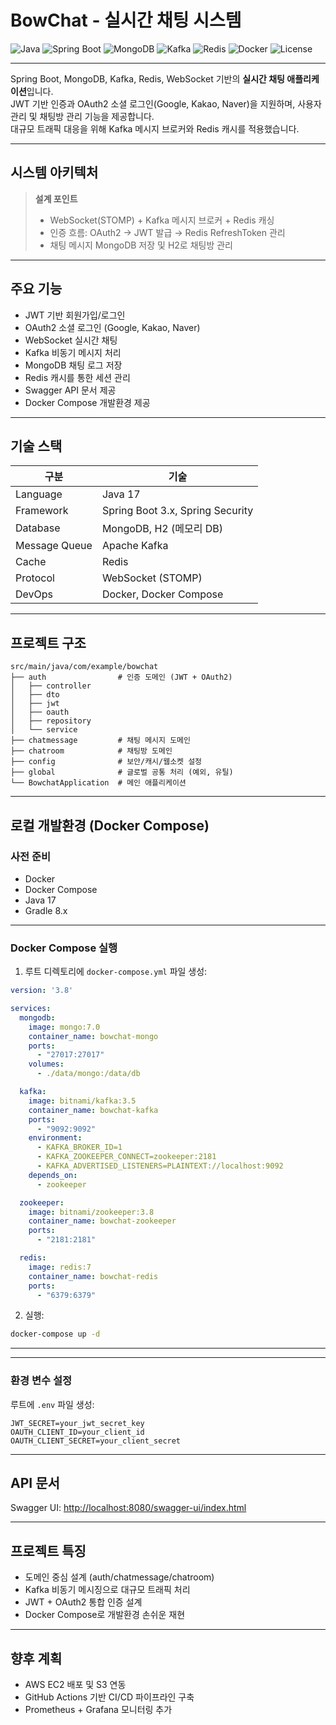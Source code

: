 
# BowChat - 실시간 채팅 시스템

![Java](https://img.shields.io/badge/Java-17-007396?logo=java&logoColor=white)
![Spring Boot](https://img.shields.io/badge/Spring%20Boot-3.x-6DB33F?logo=springboot)
![MongoDB](https://img.shields.io/badge/MongoDB-7.0-47A248?logo=mongodb)
![Kafka](https://img.shields.io/badge/Kafka-3.x-231F20?logo=apachekafka)
![Redis](https://img.shields.io/badge/Redis-7.x-DC382D?logo=redis)
![Docker](https://img.shields.io/badge/Docker-20.10-2496ED?logo=docker)
![License](https://img.shields.io/badge/license-MIT-green)

---

Spring Boot, MongoDB, Kafka, Redis, WebSocket 기반의 **실시간 채팅 애플리케이션**입니다.  
JWT 기반 인증과 OAuth2 소셜 로그인(Google, Kakao, Naver)을 지원하며, 사용자 관리 및 채팅방 관리 기능을 제공합니다.  
대규모 트래픽 대응을 위해 Kafka 메시지 브로커와 Redis 캐시를 적용했습니다.

---

## 시스템 아키텍처


> **설계 포인트**
> - WebSocket(STOMP) + Kafka 메시지 브로커 + Redis 캐싱
> - 인증 흐름: OAuth2 → JWT 발급 → Redis RefreshToken 관리
> - 채팅 메시지 MongoDB 저장 및 H2로 채팅방 관리

---

## 주요 기능

- JWT 기반 회원가입/로그인
- OAuth2 소셜 로그인 (Google, Kakao, Naver)
- WebSocket 실시간 채팅
- Kafka 비동기 메시지 처리
- MongoDB 채팅 로그 저장
- Redis 캐시를 통한 세션 관리
- Swagger API 문서 제공
- Docker Compose 개발환경 제공

---

## 기술 스택

| 구분          | 기술                          |
|---------------|---------------------------------|
| Language      | Java 17                        |
| Framework     | Spring Boot 3.x, Spring Security|
| Database      | MongoDB, H2 (메모리 DB)        |
| Message Queue | Apache Kafka                   |
| Cache         | Redis                          |
| Protocol      | WebSocket (STOMP)              |
| DevOps        | Docker, Docker Compose         |

---

## 프로젝트 구조

```
src/main/java/com/example/bowchat
├── auth                # 인증 도메인 (JWT + OAuth2)
│   ├── controller
│   ├── dto
│   ├── jwt
│   ├── oauth
│   ├── repository
│   └── service
├── chatmessage         # 채팅 메시지 도메인
├── chatroom            # 채팅방 도메인
├── config              # 보안/캐시/웹소켓 설정
├── global              # 글로벌 공통 처리 (예외, 유틸)
└── BowchatApplication  # 메인 애플리케이션
```

---

## 로컬 개발환경 (Docker Compose)

### 사전 준비
- Docker
- Docker Compose
- Java 17
- Gradle 8.x

---

### Docker Compose 실행

1. 루트 디렉토리에 `docker-compose.yml` 파일 생성:
```yaml
version: '3.8'

services:
  mongodb:
    image: mongo:7.0
    container_name: bowchat-mongo
    ports:
      - "27017:27017"
    volumes:
      - ./data/mongo:/data/db

  kafka:
    image: bitnami/kafka:3.5
    container_name: bowchat-kafka
    ports:
      - "9092:9092"
    environment:
      - KAFKA_BROKER_ID=1
      - KAFKA_ZOOKEEPER_CONNECT=zookeeper:2181
      - KAFKA_ADVERTISED_LISTENERS=PLAINTEXT://localhost:9092
    depends_on:
      - zookeeper

  zookeeper:
    image: bitnami/zookeeper:3.8
    container_name: bowchat-zookeeper
    ports:
      - "2181:2181"

  redis:
    image: redis:7
    container_name: bowchat-redis
    ports:
      - "6379:6379"
```

2. 실행:
```bash
docker-compose up -d
```

---


---

### 환경 변수 설정
루트에 `.env` 파일 생성:
```
JWT_SECRET=your_jwt_secret_key
OAUTH_CLIENT_ID=your_client_id
OAUTH_CLIENT_SECRET=your_client_secret
```

---

## API 문서
Swagger UI: [http://localhost:8080/swagger-ui/index.html](http://localhost:8080/swagger-ui/index.html)

---

## 프로젝트 특징
- 도메인 중심 설계 (auth/chatmessage/chatroom)
- Kafka 비동기 메시징으로 대규모 트래픽 처리
- JWT + OAuth2 통합 인증 설계
- Docker Compose로 개발환경 손쉬운 재현

---

## 향후 계획
- AWS EC2 배포 및 S3 연동
- GitHub Actions 기반 CI/CD 파이프라인 구축
- Prometheus + Grafana 모니터링 추가
